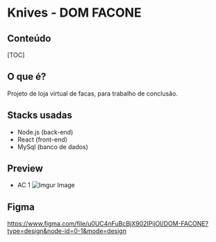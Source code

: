 # Knives - DOM FACONE

## Conteúdo

[TOC]

## O que é?
Projeto de loja virtual de facas, para trabalho de conclusão.

## Stacks usadas
- Node.js (back-end)
- React (front-end)
- MySql (banco de dados)

## Preview
- AC 1
![Imgur Image](https://imgur.com/ypPVYne)


## Figma
https://www.figma.com/file/u0UC4nFuBcBjX902IPijOl/DOM-FACONE?type=design&node-id=0-1&mode=design
